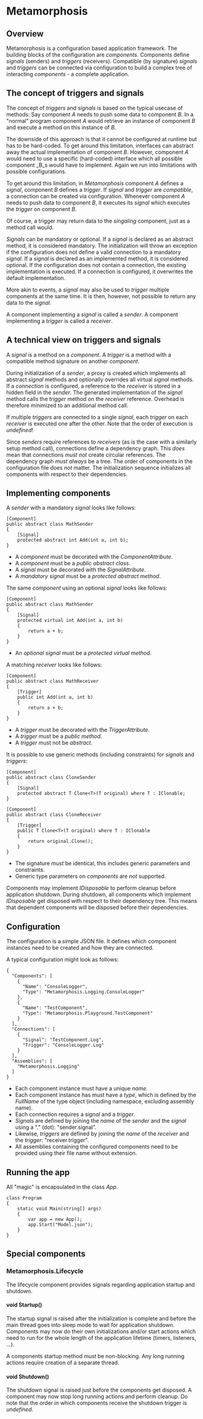 # Metamorphosis

## Overview

Metamorphosis is a configuration based application framework. The building blocks of the configuration are _components_. Components define _signals_ (senders) and _triggers_ (receivers). Compatible (by signature) _signals_ and _triggers_ can be connected via configuration to build a complex tree of interacting _components_ - a complete application.

## The concept of triggers and signals

The concept of _triggers_ and _signals_ is based on the typical usecase of methods: Say component _A_ needs to push some data to component _B_. In a "normal" program component _A_ would retrieve an instance of component _B_ and execute a method on this instance of _B_.

The downside of this approach is that it cannot be configured at runtime but has to be hard-coded. To get around this limitation, interfaces can abstract away the actual implementation of component _B_. However, component _A_ would need to use a specific (hard-coded) interface which all possible component _B_s would have to implement. Again we run into limitations with possible configurations.

To get around this limitation, in _Metamorphosis_ component _A_ defines a _signal_, component _B_ defines a _trigger_. If _signal_ and _trigger_ are _compatible_, a connection can be created via configuration. Whenever component _A_ needs to push data to component _B_, it executes its _signal_ which executes the _trigger_ on component _B_.

Of course, a trigger may return data to the _singaling_ component, just as a method call would.

_Signals_ can be mandatory or optional. If a _signal_ is declared as an abstract method, it is considered mandatory. The initialization will throw an exception if the configuration does not define a valid connection to a mandatory _signal_. If a _signal_ is declared as an implemented method, it is considered optional. If the configuration does not contain a connection, the existing implementation is executed. If a connection is configured, it overwrites the default implementation.

More akin to events, a _signal_ may also be used to _trigger_ multiple components at the same time. It is then, however, not possible to return any data to the _signal_.

A component implementing a _signal_ is called a _sender_. A component implementing a _trigger_ is called a _receiver_.

## A technical view on triggers and signals

A _signal_ is a method on a _component_. A _trigger_ is a method with a compatible method signature on another _component_.

During initialization of a _sender_, a proxy is created which implements all abstract _signal_ methods and optionally overrides all virtual _signal_ methods. If a _connection_ is configured, a reference to the _receiver_ is stored in a hidden field in the _sender_. The generated implementation of the _signal_ method calls the _trigger_ method on the _receiver_ reference. Overhead is therefore minimized to an additional method call.

If multiple _triggers_ are connected to  a single _signal_, each _trigger_ on each _receiver_ is executed one after the other. Note that the order of execution is _undefined_!

Since _senders_ require references to _receivers_ (as is the case with a similarly setup method call), connections define a dependency graph. This _does_ mean that connections _must not_ create circular references. The dependency graph _must always_ be a tree. The order of components in the configuration file does _not_ matter. The initialization sequence initializes all components with respect to their dependencies.

## Implementing components

A _sender_ with a mandatory _signal_ looks like follows:
```
[Component]
public abstract class MathSender
{
    [Signal]
    protected abstract int Add(int a, int b);
}
```

- A _component_ must be decorated with the _ComponentAttribute_.
- A _component_ must be a _public abstract class_.
- A _signal_ must be decorated with the _SignalAttribute_.
- A _mandatory signal_ must be a _protected abstract method_.

The same _component_ using an optional _signal_ looks like follows:
```
[Component]
public abstract class MathSender
{
    [Signal]
    protected virtual int Add(int a, int b)
    {
        return a + b;
    }
}
```

- An _optional signal_ must be a _protected virtual method_.

A matching _receiver_ looks like follows:
```
[Component]
public abstract class MathReceiver
{
    [Trigger]
    public int Add(int a, int b)
    {
        return a + b;
    }
}
```

- A _trigger_ must be decorated with the _TriggerAttribute_.
- A _trigger_ must be a _public method_.
- A _trigger_ must not be _abstract_.

It is possible to use generic methods (including constraints) for _signals_ and _triggers_:
```
[Component]
public abstract class CloneSender
{
    [Signal]
    protected abstract T Clone<T>(T original) where T : IClonable;
}

[Component]
public abstract class CloneReceiver
{
    [Trigger]
    public T Clone<T>(T original) where T : IClonable
    {
        return original.Clone();
    }
}
```

- The signature _must_ be identical, this includes generic parameters and constraints.
- Generic type parameters on _components_ are _not_ supported.

Components may implement _IDisposable_ to perform cleanup before application shutdown. During shutdown, all components which implement _IDisposable_ get disposed with respect to their dependency tree. This means that dependent components will be disposed before their dependencies.

## Configuration

The configuration is a simple JSON file. It defines which component instances need to be created and how they are connected.

A typical configuration might look as follows:
```
{
  "Components": [
    {
      "Name": "ConsoleLogger",
      "Type": "Metamorphosis.Logging.ConsoleLogger"
    },
    {
      "Name": "TestComponent",
      "Type": "Metamorphosis.Playground.TestComponent"
    }
  ],
  "Connections": [
    {
      "Signal": "TestComponent.Log",
      "Trigger": "ConsoleLogger.Log"
    }
  ],
  "Assemblies": [
    "Metamorphosis.Logging"
  ]
}
```

- Each component instance must have a unique _name_.
- Each component instance has must have a _type_, which is defined by the _FullName_ of the type object (including namespace, excluding assembly name).
- Each connection requires a _signal_ and a _trigger_.
- _Signals_ are defined by joining the _name_ of the _sender_ and the _signal_ using a "." (dot): "sender.signal".
- Likewise, _triggers_ are defined by joining the _name_ of the _receiver_ and the _trigger_: "receiver.trigger".
- All assemblies containing the configured components need to be provided using their file name without extension.

## Running the app

All "magic" is encapsulated in the class _App_.

```
class Program
{
    static void Main(string[] args)
    {
        var app = new App();
        app.Start("Model.json");
    }
}
```

## Special components

### Metamorphosis.Lifecycle

The lifecycle component provides signals regarding application startup and shutdown.

#### void Startup()
The startup signal is raised after the initialization is complete and before the main thread goes into sleep mode to wait for application shutdown. Components may now do their own initializations and/or start actions which need to run for the whole length of the application lifetime (timers, listeners, ...).

A components startup method _must_ be non-blocking. Any long running actions require creation of a separate thread.

#### void Shutdown()
The shutdown signal is raised just before the components get disposed. A component may now stop long running actions and perform cleanup. Do note that the order in which components receive the shutdown trigger is _undefined_.